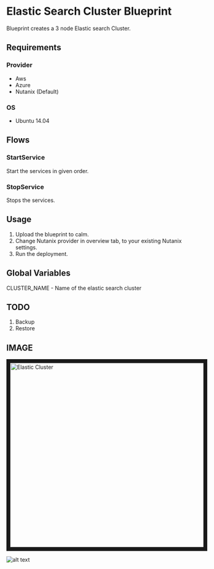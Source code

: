 Elastic Search Cluster Blueprint
=======================

Blueprint creates a 3 node Elastic search Cluster.

Requirements
------------
### Provider
- Aws 
- Azure
- Nutanix (Default)

### OS
- Ubuntu 14.04

Flows
-------
### StartService
Start the services in given order.
### StopService
Stops the services.

Usage
-----
1. Upload the blueprint to calm.
2. Change Nutanix provider in overview tab, to your existing Nutanix settings.
3. Run the deployment.

Global Variables
-----------------
CLUSTER_NAME - Name of the elastic search cluster

TODO
-----
1. Backup 
2. Restore

IMAGE
-----
<img src="http://s3.amazonaws.com/backup-calm-bucket/calm-github-images/ElasticSearchCluster.png" alt="Elastic Cluster" width="640" height="480" border="10" /></a>

![alt text](http://p5.zdassets.com/hc/settings_assets/663149/200053878/mN1xL8tNpRRq3ws1id2YiA-calm_logo_white.png "Calm.io")
